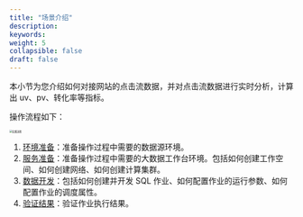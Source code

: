 ```yaml
---
title: "场景介绍"
description:  
keywords: 
weight: 5
collapsible: false
draft: false
---
```


本小节为您介绍如何对接网站的点击流数据，并对点击流数据进行实时分析，计算出 uv、pv、转化率等指标。

操作流程如下：

<img src="/bigdata/dataomnis/_images/process_practice01.png" alt="实践流程" style="zoom:30%;" />

1. [环境准备](../prepare01)：准备操作过程中需要的数据源环境。
2. [服务准备](../prepare02)：准备操作过程中需要的大数据工作台环境。包括如何创建工作空间、如何创建网络、如何创建计算集群。
3. [数据开发](../data_process)：包括如何创建并开发 SQL 作业、如何配置作业的运行参数、如何配置作业的调度属性。
4. [验证结果](../verify)：验证作业执行结果。